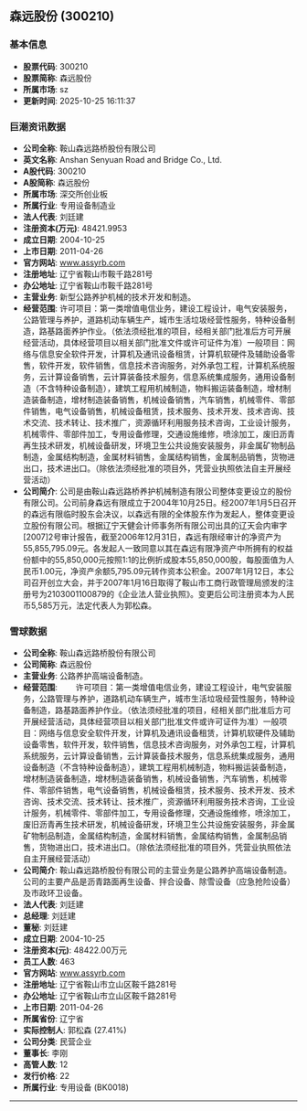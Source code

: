 ## 森远股份 (300210)

### 基本信息

- **股票代码**: 300210
- **股票简称**: 森远股份
- **所属市场**: sz
- **更新时间**: 2025-10-25 16:11:37

### 巨潮资讯数据

- **公司全称**: 鞍山森远路桥股份有限公司
- **英文名称**: Anshan Senyuan Road and Bridge Co., Ltd.
- **A股代码**: 300210
- **A股简称**: 森远股份
- **所属市场**: 深交所创业板
- **所属行业**: 专用设备制造业
- **法人代表**: 刘廷建
- **注册资本(万元)**: 48421.9953
- **成立日期**: 2004-10-25
- **上市日期**: 2011-04-26
- **官方网站**: www.assyrb.com
- **注册地址**: 辽宁省鞍山市鞍千路281号
- **办公地址**: 辽宁省鞍山市鞍千路281号
- **主营业务**: 新型公路养护机械的技术开发和制造。
- **经营范围**: 许可项目：第一类增值电信业务，建设工程设计，电气安装服务，公路管理与养护，道路机动车辆生产，城市生活垃圾经营性服务，特种设备制造，路基路面养护作业。（依法须经批准的项目，经相关部门批准后方可开展经营活动，具体经营项目以相关部门批准文件或许可证件为准）一般项目：网络与信息安全软件开发，计算机及通讯设备租赁，计算机软硬件及辅助设备零售，软件开发，软件销售，信息技术咨询服务，对外承包工程，计算机系统服务，云计算设备销售，云计算装备技术服务，信息系统集成服务，通用设备制造（不含特种设备制造），建筑工程用机械制造，物料搬运装备制造，增材制造装备制造，增材制造装备销售，机械设备销售，汽车销售，机械零件、零部件销售，电气设备销售，机械设备租赁，技术服务、技术开发、技术咨询、技术交流、技术转让、技术推广，资源循环利用服务技术咨询，工业设计服务，机械零件、零部件加工，专用设备修理，交通设施维修，喷涂加工，废旧沥青再生技术研发，机械设备研发，环境卫生公共设施安装服务，非金属矿物制品制造，金属结构制造，金属材料销售，金属结构销售，金属制品销售，货物进出口，技术进出口。（除依法须经批准的项目外，凭营业执照依法自主开展经营活动）
- **公司简介**: 公司是由鞍山森远路桥养护机械制造有限公司整体变更设立的股份有限公司。公司前身森远有限成立于2004年10月25日。经2007年1月5日召开的森远有限临时股东会决议，以森远有限的全体股东作为发起人，整体变更设立股份有限公司。根据辽宁天健会计师事务所有限公司出具的辽天会内审字[2007]2号审计报告，截至2006年12月31日，森远有限经审计的净资产为55,855,795.09元。各发起人一致同意以其在森远有限净资产中所拥有的权益份额中的55,850,000元按照1:1的比例折成股本55,850,000股，每股面值为人民币1.00元，净资产余额5,795.09元转作资本公积金。2007年1月12日，本公司召开创立大会，并于2007年1月16日取得了鞍山市工商行政管理局颁发的注册号为2103001100879的《企业法人营业执照》。变更后公司注册资本为人民币5,585万元，法定代表人为郭松森。

### 雪球数据

- **公司全称**: 鞍山森远路桥股份有限公司
- **公司简称**: 森远股份
- **主营业务**: 公路养护高端设备制造。
- **经营范围**: 　　许可项目：第一类增值电信业务，建设工程设计，电气安装服务，公路管理与养护，道路机动车辆生产，城市生活垃圾经营性服务，特种设备制造，路基路面养护作业。（依法须经批准的项目，经相关部门批准后方可开展经营活动，具体经营项目以相关部门批准文件或许可证件为准）一般项目：网络与信息安全软件开发，计算机及通讯设备租赁，计算机软硬件及辅助设备零售，软件开发，软件销售，信息技术咨询服务，对外承包工程，计算机系统服务，云计算设备销售，云计算装备技术服务，信息系统集成服务，通用设备制造（不含特种设备制造），建筑工程用机械制造，物料搬运装备制造，增材制造装备制造，增材制造装备销售，机械设备销售，汽车销售，机械零件、零部件销售，电气设备销售，机械设备租赁，技术服务、技术开发、技术咨询、技术交流、技术转让、技术推广，资源循环利用服务技术咨询，工业设计服务，机械零件、零部件加工，专用设备修理，交通设施维修，喷涂加工，废旧沥青再生技术研发，机械设备研发，环境卫生公共设施安装服务，非金属矿物制品制造，金属结构制造，金属材料销售，金属结构销售，金属制品销售，货物进出口，技术进出口。（除依法须经批准的项目外，凭营业执照依法自主开展经营活动）
- **公司简介**: 鞍山森远路桥股份有限公司的主营业务是公路养护高端设备制造。公司的主要产品是沥青路面再生设备、拌合设备、除雪设备（应急抢险设备）及市政环卫设备。
- **法人代表**: 刘廷建
- **总经理**: 刘廷建
- **董秘**: 刘廷建
- **成立日期**: 2004-10-25
- **注册资本(元)**: 48422.00万元
- **员工人数**: 463
- **官方网站**: www.assyrb.com
- **注册地址**: 辽宁省鞍山市立山区鞍千路281号
- **办公地址**: 辽宁省鞍山市立山区鞍千路281号
- **上市日期**: 2011-04-26
- **所属省份**: 辽宁省
- **实际控制人**: 郭松森 (27.41%)
- **公司分类**: 民营企业
- **董事长**: 李刚
- **高管人数**: 12
- **发行价格**: 22
- **所属行业**: 专用设备 (BK0018)

---